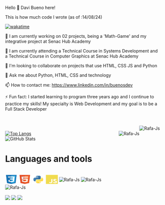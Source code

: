 Hello 👋
Davi Bueno here!

This is how much code I wrote (as of :14/08/24)

[![wakatime](https://wakatime.com/badge/user/14e75f44-94d0-4ad8-9a79-459b03179129.svg)](https://wakatime.com/@14e75f44-94d0-4ad8-9a79-459b03179129 )

🔭 I am currently working on 02 projects, being a 'Math-Game' and my integrative project at Senac Hub Academy

🌱 I am currently attending a Technical Course in Systems Development and a Technical Course in Computer Graphics at Senac Hub Academy

👯 I'm looking to collaborate on projects that use HTML, CSS JS and Python

💬 Ask me about Python, HTML, CSS and technology

📫 How to contact me: https://www.linkedin.com/in/buenosdev

⚡ Fun fact: I started learning to program three years ago and I continue to practice my skills! My specialty is Web Development and my goal is to be a Full Stack Developer

##
<br>
<img align="right" height=230  alt="Rafa-Js" src="https://media.discordapp.net/attachments/706117027408117801/1273658440371277834/source.gif?ex=66bf6a5b&is=66be18db&hm=6cb2a9c95d99e95fa3ce6773fdf25f26ddb92f388e94b202580a5557082915a6&=&width=453&height=350">
<br>
<img align="right" height=200  alt="Rafa-Js" src="https://media.discordapp.net/attachments/706117027408117801/1273659085408964659/3IsP.gif?ex=66bf6af5&is=66be1975&hm=f27c9471433b67c555801be2eb7da48c675e1ec6079981e0748fb4f410fa415a&=">
  <td style="border: none; width: 50%;">
    <!-- Link para as linguagens mais usadas no GitHub com tema Dracula -->
    <a href="https://github.com/buenosdev/github-readme-stats" target="_blank">
      <img 
        src="https://github-readme-stats.vercel.app/api/top-langs/?username=buenosdev&theme=dracula"
        alt="Top Langs"
        style="width: 180; height: 180: auto;"
      />
    </a>
  </td>
</tr>
<br>
<tr>
  <td style="border: none; width: 50%;">
    <picture>
      <!-- Tema Dracula para esquema de cores escuro -->
      <source
        srcset="https://github-readme-stats.vercel.app/api?username=buenosdev&show_icons=true&theme=dracula"
        media="(prefers-color-scheme: dark)"
      />
      <!-- Tema padrão para esquema de cores claro e sem preferência -->
      <source
        srcset="https://github-readme-stats.vercel.app/api?username=buenosdev&show_icons=true"
        media="(prefers-color-scheme: light), (prefers-color-scheme: no-preference)"
      />
      <!-- Imagem padrão -->
      <img
        src="https://github-readme-stats.vercel.app/api?username=buenosdev&show_icons=true"
        alt="GitHub Stats"
        style="width: 180; height 180: auto;"
      />
    </picture>
  </td>



# Languages ​​and tools

<div style="display: inline_block"><br>
  <img align="center" alt="Rafa-CSS" height="30" width="40" src="https://raw.githubusercontent.com/devicons/devicon/master/icons/css3/css3-original.svg">
  <img align="center" alt="Rafa-HTML" height="30" width="40" src="https://raw.githubusercontent.com/devicons/devicon/master/icons/html5/html5-original.svg">
  <img align="center" alt="Rafa-Python" height="30" width="40" src="https://raw.githubusercontent.com/devicons/devicon/master/icons/python/python-original.svg">
  <img align="center" alt="Rafa-Js" height="30" width="40" src="https://raw.githubusercontent.com/devicons/devicon/master/icons/javascript/javascript-plain.svg">
  <img align="center" alt="Rafa-Js" height="30" width="40" src="https://cdn.jsdelivr.net/gh/devicons/devicon@latest/icons/mysql/mysql-original.svg">
  <img align="center" alt="Rafa-Js" height="30" width="40" src="https://cdn.jsdelivr.net/gh/devicons/devicon@latest/icons/illustrator/illustrator-plain.svg">
  <img align="center" alt="Rafa-Js" height="30" width="40" src="https://cdn.jsdelivr.net/gh/devicons/devicon@latest/icons/photoshop/photoshop-original.svg">


</div><br>
 
<div> 
<!--   <a href="https://www.youtube.com/channel/UC_-uuuZbY0AAt9CViNzvc-Q" target="_blank"><img src="https://img.shields.io/badge/YouTube-FF0000?style=for-the-badge&logo=youtube&logoColor=white" target="_blank"></a> -->
<!--   <a href="https://instagram.com/rafaballerini" target="_blank"><img src="https://img.shields.io/badge/-Instagram-%23E4405F?style=for-the-badge&logo=instagram&logoColor=white" target="_blank"></a> -->
<!--  	<a href="https://www.twitch.tv/rafaballerinii" target="_blank"><img src="https://img.shields.io/badge/Twitch-9146FF?style=for-the-badge&logo=twitch&logoColor=white" target="_blank"></a> -->
 <a href="https://discord.gg/.xkairosx." target="_blank"><img src="https://img.shields.io/badge/Discord-7289DA?style=for-the-badge&logo=discord&logoColor=white" target="_blank"></a> 
  <a href = "mailto:davibuenocgd@gmail.com"><img src="https://img.shields.io/badge/-Gmail-%23333?style=for-the-badge&logo=gmail&logoColor=white" target="_blank"></a>
  <a href="https://www.linkedin.com/in/buenosdev" target="_blank"><img src="https://img.shields.io/badge/-LinkedIn-%230077B5?style=for-the-badge&logo=linkedin&logoColor=white" target="_blank"></a>  
</div>


